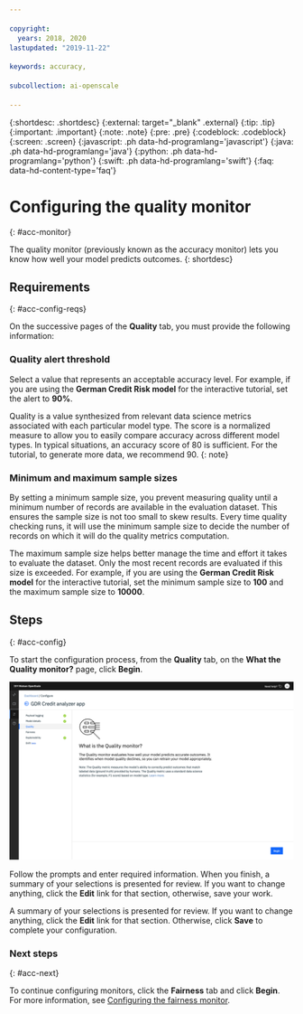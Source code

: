 ```yaml
---

copyright:
  years: 2018, 2020
lastupdated: "2019-11-22"

keywords: accuracy, 

subcollection: ai-openscale

---
```


{:shortdesc: .shortdesc}
{:external: target="_blank" .external}
{:tip: .tip}
{:important: .important}
{:note: .note}
{:pre: .pre}
{:codeblock: .codeblock}
{:screen: .screen}
{:javascript: .ph data-hd-programlang='javascript'}
{:java: .ph data-hd-programlang='java'}
{:python: .ph data-hd-programlang='python'}
{:swift: .ph data-hd-programlang='swift'}
{:faq: data-hd-content-type='faq'}

# Configuring the quality monitor
{: #acc-monitor}

The quality monitor (previously known as the accuracy monitor) lets you know how well your model predicts outcomes.
{: shortdesc}

## Requirements
{: #acc-config-reqs}

On the successive pages of the **Quality** tab, you must provide the following information:

### Quality alert threshold

Select a value that represents an acceptable accuracy level. For example, if you are using the **German Credit Risk model** for the interactive tutorial, set the alert to **90%**.

Quality is a value synthesized from relevant data science metrics associated with each particular model type. The score is a normalized measure to allow you to easily compare accuracy across different model types. In typical situations, an accuracy score of 80 is sufficient. For the tutorial, to generate more data, we recommend 90.
{: note}

### Minimum and maximum sample sizes

By setting a minimum sample size, you prevent measuring quality until a minimum number of records are available in the evaluation dataset. This ensures the sample size is not too small to skew results. Every time quality checking runs, it will use the minimum sample size to decide the number of records on which it will do the quality metrics computation.

The maximum sample size helps better manage the time and effort it takes to evaluate the dataset. Only the most recent records are evaluated if this size is exceeded. For example, if you are using the **German Credit Risk model** for the interactive tutorial, set the minimum sample size to **100** and the maximum sample size to **10000**.

## Steps
{: #acc-config}

To start the configuration process, from the **Quality** tab, on the **What the Quality monitor?** page, click **Begin**.

![The What is the Quality monitor? page is shown and it explains that the quality monitor evaluates how well you model predicts accurate outcomes](images/wos-quality-what-is.png)

Follow the prompts and enter required information. When you finish, a summary of your selections is presented for review. If you want to change anything, click the **Edit** link for that section, otherwise, save your work.

A summary of your selections is presented for review. If you want to change anything, click the **Edit** link for that section. Otherwise, click **Save** to complete your configuration.

### Next steps
{: #acc-next}

To continue configuring monitors, click the **Fairness** tab and click **Begin**. For more information, see [Configuring the fairness monitor](/docs/services/ai-openscale?topic=ai-openscale-mf-monitor).
